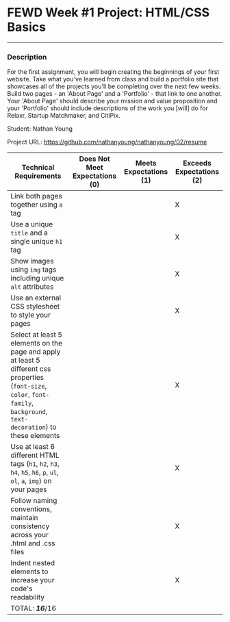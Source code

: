# FEWD Week #1 Project: HTML/CSS Basics

---


### Description


For the first assignment, you will begin creating the beginnings of your first website. Take what you've learned from class and build a portfolio site that showcases all of the projects you'll be completing over the next few weeks. Build two pages - an 'About Page' and a 'Portfolio' - that link to one another. Your 'About Page' should describe your mission and value proposition and your 'Portfolio' should include descriptions of the work you [will] do for Relaxr, Startup Matchmaker, and CitiPix.

Student: Nathan Young

Project URL: https://github.com/nathanyoung/nathanyoung/02/resume



| Technical Requirements                                                                                                                                                        | Does Not Meet Expectations (0) | Meets Expectations (1) | Exceeds Expectations (2) |
|-------------------------------------------------------------------------------------------------------------------------------------------------------------------------------|--------------------------------|------------------------|--------------------------|
| Link both pages together using `a` tag                                                                                                                                        |                                |                        |                  X        |
| Use a unique `title` and a single unique `h1` tag                                                                                                                             |                                |                      |                 X         |
| Show images using `img` tags including unique `alt` attributes                                                                                                                |                                |                        |                X          |
| Use an external CSS stylesheet to style your pages                                                                                                                            |                                |                        |                 X         |
| Select at least 5 elements on the page and apply at least 5 different css properties (`font-size`, `color`, `font-family`, `background`, `text-decoration`) to these elements |                                |                        |               X           |
| Use at least 6 different HTML tags (`h1`, `h2`, `h3`, `h4`, `h5`, `h6`, `p`, `ul`, `ol`, `a`, `img`) on your pages                                                            |                                |                        |          X                |
| Follow naming conventions, maintain consistency across your .html and .css files                                                                                              |                                |                        |                   X       |
| Indent nested elements to increase your code's readability                                                                                                                    |                                |                        |                  X        |
| TOTAL: ___16___/16                                                                                                                                                              |                                |                        |                          |
